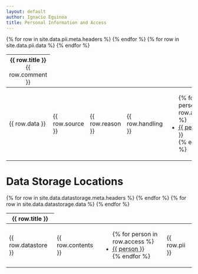 ```yaml
---
layout: default
author: Ignacio Eguinoa
title: Personal Information and Access
---
```


<table class="table table-striped table-responsive">
	<thead>
		<tr>
			{% for row in site.data.pii.meta.headers %}
			<th>
				{{ row.title }}
				<div style='font-weight: normal'>
					{{ row.comment }}
				</div>
			</th>
			{% endfor %}
		</tr>
		<tr>
		</tr>
	</thead>
	<tbody>
		{% for row in site.data.pii.data %}
		<tr>
			<td>{{ row.data }}</td>
			<td>{{ row.source }}</td>
			<td>{{ row.reason }}</td>
			<td>{{ row.handling }}</td>
			<td>
				<ul>
					{% for person in row.access %}
					<li>
						<abbr title="{{ site.data.people[person].name }} ({{ site.data.people[person].affil }})">{{ person }}</abbr>
					</li>
					{% endfor %}
				</ul>
			</td>
			<td>{{ row.disposal }}</td>
			<td>{{ row.consent }}</td>
			<td>{{ row.over_13 }}</td>
			<td>{{ row.mission_crit }}</td>
			<td>{{ row.pd }}</td>
			<td>{{ row.spd }}</td>
		</tr>
		{% endfor %}
	</tbody>
</table>

# Data Storage Locations

<table class="table table-striped table-responsive">
	<thead>
		<tr>
			{% for row in site.data.datastorage.meta.headers %}
			<th>{{ row.title }}</th>
			{% endfor %}
		</tr>
		<tr>
		</tr>
	</thead>
	<tbody>
		{% for row in site.data.datastorage.data %}
		<tr>
			<td>{{ row.datastore }}</td>
			<td>{{ row.contents }}</td>
			<td>
				<ul>
					{% for person in row.access %}
					<li>
						<abbr title="{{ site.data.people[person].name }} ({{ site.data.people[person].affil }})">{{ person }}</abbr>
					</li>
					{% endfor %}
				</ul>
			</td>
			<td>{{ row.pii }}</td>
		</tr>
		{% endfor %}
	</tbody>
</table>
